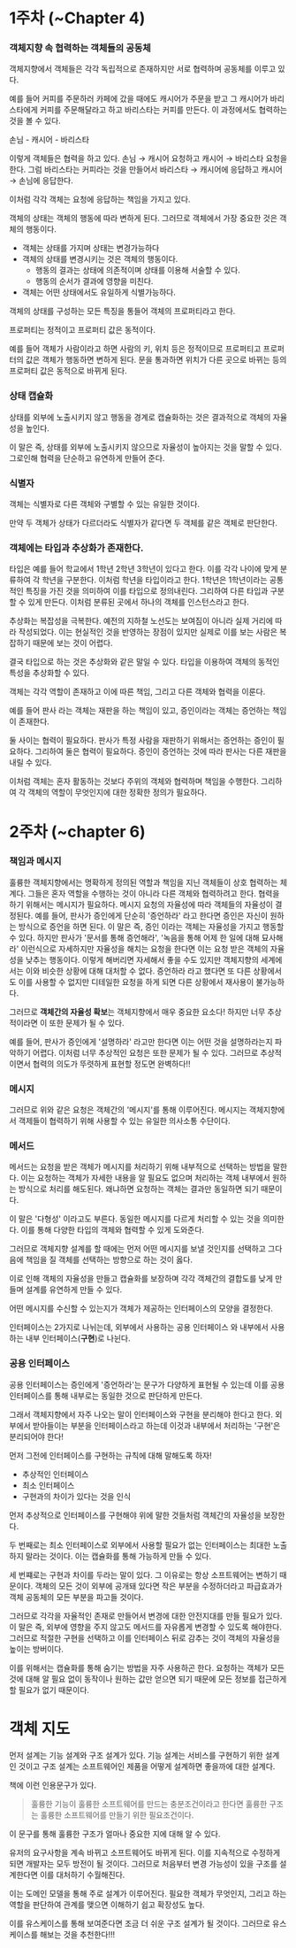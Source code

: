 # 1주차 (~Chapter 4)

### 객체지향 속 협력하는 객체들의 공동체

객체지향에서 객체들은 각각 독립적으로 존재하지만 서로 협력하며 공동체를 이루고 있다.

예를 들어 커피를 주문하러 카페에 갔을 때에도 캐시어가 주문을 받고 그 캐시어가 바리스타에게 커피를 주문해달라고 하고 바리스타는 커피를 만든다. 이 과정에서도 협력하는 것을 볼 수 있다.

손님 - 캐시어 - 바리스타 

이렇게 객체들은 협력을 하고 있다. 손님 → 캐시어 요청하고 캐시어 → 바리스타 요청을 한다. 그럼 바리스타는 커피라는 것을 만들어서 바리스타 → 캐시어에 응답하고 캐시어 → 손님에 응답한다.

이처럼 각각 객체는 요청에 응답하는 책임을 가지고 있다.

객체의 상태는 객체의 행동에 따라 변하게 된다. 그러므로 객체에서 가장 중요한 것은 객체의 행동이다.

- 객체는 상태를 가지며 상태는 변경가능하다
- 객체의 상태를 변경시키는 것은 객체의 행동이다.
    - 행동의 결과는 상태에 의존적이며 상태를 이용해 서술할 수 있다.
    - 행동의 순서가 결과에 영향을 미친다.
- 객체는 어떤 상태에서도 유일하게 식별가능하다.

객체의 상태를 구성하는 모든 특징을 통들어 객체의 프로퍼티라고 한다.

프로퍼티는 정적이고 프로퍼티 값은 동적이다. 

예를 들어 객체가 사람이라고 하면 사람의 키, 위치 등은 정적이므로 프로퍼티고 프로퍼터의 값은 객체가 행동하면 변하게 된다. 문을 통과하면 위치가 다른 곳으로 바뀌는 등의 프로퍼티 값은 동적으로 바뀌게 된다.

### 상태 캡슐화

상태를 외부에 노출시키지 않고 행동을 경계로 캡슐화하는 것은 결과적으로 객체의 자율성을 높인다.

이 말은 즉, 상태를 외부에 노출시키지 않으므로 자율성이 높아지는 것을 말할 수 있다. 그로인해 협력을 단순하고 유연하게 만들어 준다.

### 식별자

객체는 식별자로 다른 객체와 구별할 수 있는 유일한 것이다. 

만약 두 객체가 상태가 다르더라도 식별자가 같다면 두 객체를 같은 객체로 판단한다.

### 객체에는 타입과 추상화가 존재한다.

타입은 예를 들어 학교에서 1학년 2학년 3학년이 있다고 한다. 이를 각각 나이에 맞게 분류하여 각 학년을 구분한다. 이처럼 학년을 타입이라고 한다. 1학년은 1학년이라는 공통적인 특징을 가진 것을 의미하여 이를 타입으로 정의내린다. 그리하여 다른 타입과 구분할 수 있게 만든다. 이처럼 분류된 곳에서 하나의 객체를 인스턴스라고 한다.

추상화는 복잡성을 극복한다. 예전의 지하철 노선도는 보여짐이 아니라 실제 거리에 따라 작성되었다. 이는 현실적인 것을 반영하는 장점이 있지만 실제로 이를 보는 사람은 복잡하기 때문에 보는 것이 어렵다.

결국 타입으로 하는 것은 추상화와 같은 말일 수 있다. 타입을 이용하여 객체의 동적인 특성을 추상화할 수 있다. 

객체는 각각 역할이 존재하고 이에 따른 책임, 그리고 다른 객체와 협력을 이룬다.

예를 들어 판사 라는 객체는 재판을 하는 책임이 있고, 증인이라는 객체는 증언하는 책임이 존재한다. 

둘 사이는 협력이 필요하다. 판사가 특정 사람을 재판하기 위해서는 증언하는 증인이 필요하다. 그리하여 둘은 협력이 필요하다. 증인이 증언하는 것에 따라 판사는 다른 재판을 내릴 수 있다.

이처럼 객체는 혼자 활동하는 것보다 주위의 객체와 협력하며 책임을 수행한다. 그리하여 각 객체의 역할이 무엇인지에 대한 정확한 정의가 필요하다.

# 2주차 (~chapter 6)

### 책임과 메시지

훌륭한 객체지향에서는 명확하게 정의된 역할과 책임을 지닌 객체들이 상호 협력하는 체계다. 그들은 혼자 역할을 수행하는 것이 아니라 다른 객체와 협력하려고 한다. 협력을 하기 위해서는 메시지가 필요하다. 메시지 요청의 자율성에 따라 객체들의 자율성이 결정된다. 예를 들어, 판사가 증인에게 단순히 '증언하라' 라고 한다면 증인은 자신이 원하는 방식으로 증언을 하면 된다. 이 말은 즉, 증인 이라는 객체는 자율성을 가지고 행동할 수 있다. 
하지만 판사가 '문서를 통해 증언해라', '녹음을 통해 어제 한 일에 대해 묘사해라' 이런식으로 자세하지만 자율성을 해치는 요청을 한다면 이는 요청 받은 객체의 자율성을 낮추는 행동이다. 
이렇게 해버리면 자세해서 좋을 수도 있지만 객체지향의 세계에서는 이와 비슷한 상황에 대해 대처할 수 없다. 증언하라 라고 했다면 또 다른 상황에서도 이를 사용할 수 없지만 디테일한 요청을 하게 되면 다른 상황에서 재사용이 불가능하다. 

그러므로 **객체간의 자율성 확보**는 객체지향에서 매우 중요한 요소다!
하지만 너무 추상적이라면 이 또한 문제가 될 수 있다. 

예를 들어, 판사가 증인에게 '설명하라' 라고만 한다면 이는 어떤 것을 설명하라는지 파악하기 어렵다. 이처럼 너무 추상적인 요청은 또한 문제가 될 수 있다. 그러므로 추상적이면서 협력의 의도가 뚜렷하게 표현할 정도면 완벽하다!!

### 메시지 
그러므로 위와 같은 요청은 객체간의 '메시지'를 통해 이루어진다. 메시지는 객체지향에서 객제들이 협력하기 위해 사용할 수 있는 유일한 의사소통 수단이다.

### 메서드
메서드는 요청을 받은 객체가 메시지를 처리하기 위해 내부적으로 선택하는 방법을 말한다. 
이는 요청하는 객체가 자세한 내용을 알 필요도 없으며 처리하는 객체 내부에서 원하는 방식으로 처리를 해도된다. 왜냐하면 요청하는 객체는 결과만 동일하면 되기 때문이다.

이 말은 '다형성' 이라고도 부른다. 동일한 메시지를 다르게 처리할 수 있는 것을 의미한다. 이를 통해 다양한 타입의 객체와 협력할 수 있게 도와준다.

그러므로 객체지향 설계를 할 때에는 먼저 어떤 메시지를 보낼 것인지를 선택하고 그다음에 책임을 질 객체를 선택하는 방향으로 하는 것이 옳다.

이로 인해 객체의 자율성을 만들고 캡슐화를 보장하며 각각 객체간의 결합도를 낮게 만들며 설계를 유연하게 만들 수 있다.

어떤 메시지를 수신할 수 있는지가 객체가 제공하는 인터페이스의 모양을 결정한다.

인터페이스는 2가지로 나뉘는데, 외부에서 사용하는 공용 인터페이스 와 내부에서 사용하는 내부 인터페이스(**구현**)로 나뉜다.

### 공용 인터페이스
공용 인터페이스는 증인에게 '증언하라'는 문구가 다양하게 표현될 수 있는데 이를 공용 인터페이스를 통해 내부로는 동일한 것으로 판단하게 만든다. 

그래서 객체지향에서 자주 나오는 말이 인터페이스와 구현을 분리해야 한다고 한다.
외부에서 받아들이는 부분을 인터페이스라고 하는데 이것과 내부에서 처리하는 '구현'은 분리되어야 한다!

먼저 그전에 인터페이스를 구현하는 규칙에 대해 말해도록 하자!
- 추상적인 인터페이스
- 최소 인터페이스
- 구현과의 차이가 있다는 것을 인식

먼저 추상적으로 인터페이스를 구현해야 위에 말한 것들처럼 객체간의 자율성을 보장한다.

두 번째로는 최소 인터페이스로 외부에서 사용할 필요가 없는 인터페이스는 최대한 노출하지 말라는 것이다. 이는 캡슐화를 통해 가능하게 만들 수 있다.

세 번쨰로는 구현과 차이를 두라는 말이 있다. 그 이유로는 항상 소프트웨어는 변하기 때문이다. 객체의 모든 것이 외부에 공개돼 있다면 작은 부분을 수정하더라고 파급효과가 객체 공동체의 모든 부분을 파고들 것이다. 

그러므로 각각을 자율적인 존재로 만들어서 변경에 대한 안전지대를 만들 필요가 있다. 이 말은 즉, 외부에 영향을 주지 않고도 메서드를 자유롭게 변경할 수 있도록 해야한다. 그러므로 적절한 구현을 선택하고 이를 인터페이스 뒤로 감추는 것이 객체의 자율성을 높이는 방버이다.

이를 위해서는 캡슐화를 통해 숨기는 방법을 자주 사용하곤 한다. 요청하는 객체가 모든 것에 대해 알 필요 없이 동작이나 원하는 값만 얻으면 되기 때문에 모든 정보를 접근하게 할 필요가 없기 때문이다.

# 객체 지도
먼저 설계는 기능 설계와 구조 설계가 있다.
기능 설계는 서비스를 구현하기 위한 설계 인 것이고 구조 설계는 소프트웨어인 제품을 어떻게 설계하면 좋을까에 대한 설계다.

책에 이런 인용문구가 있다.
> 훌륭한 기능이 훌륭한 소프트웨어를 만드는 충분조건이라고 한다면 훌륭한 구조는 훌륭한 소프트웨어를 만들기 위한 필요조건이다.

이 문구를 통해 훌륭한 구조가 얼마나 중요한 지에 대해 알 수 있다.

유저의 요구사항을 계속 바뀌고 소프트웨어도 바뀌게 된다. 이를 지속적으로 수정하게 되면 개발자는 모두 방전이 될 것이다. 그러므로 처음부터 변경 가능성이 있을 구조를 설계한다면 이를 대처하기 수월해진다.

이는 도메인 모델을 통해 주로 설계가 이루어진다.
필요한 객체가 무엇인지, 그리고 하는 역할을 판단하여 관계를 맺으면 이해하기 쉽고 확장성도 높다.

이를 유스케이스를 통해 보여준다면 조금 더 쉬운 구조 설계가 될 것이다. 그러므로 유스케이스를 해보는 것을 추천한다!!!
